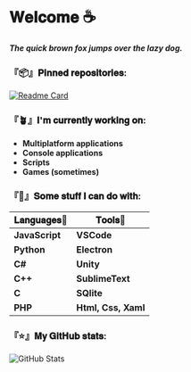 
# **𝐖𝐞𝐥𝐜𝐨𝐦𝐞 ☕**

***The quick brown fox jumps over the lazy dog.***

### 『📦』**𝐏𝐢𝐧𝐧𝐞𝐝 𝐫𝐞𝐩𝐨𝐬𝐢𝐭𝐨𝐫𝐢𝐞𝐬:**

[![Readme Card](https://github-readme-stats.vercel.app/api/pin/?username=DaikoCode3&repo=Fask&theme=dark)](https://github.com/DaikoCode3/Fask)

### **『🪴』𝐈'𝐦 𝐜𝐮𝐫𝐫𝐞𝐧𝐭𝐥𝐲 𝐰𝐨𝐫𝐤𝐢𝐧𝐠 𝐨𝐧:** 
- **Multiplatform applications**
- **Console applications**
- **Scripts**
- **Games (sometimes)**

### **『🦜』𝐒𝐨𝐦𝐞 𝐬𝐭𝐮𝐟𝐟 𝐈 𝐜𝐚𝐧 𝐝𝐨 𝐰𝐢𝐭𝐡:**

**𝐋𝐚𝐧𝐠𝐮𝐚𝐠𝐞𝐬📜** | **𝐓𝐨𝐨𝐥𝐬🔧**
------------ | -------------
**JavaScript** | **VSCode**
**Python** | **Electron**
**C#** | **Unity**
**C++** | **SublimeText**
**C** | **SQlite**
**PHP** | **Html, Css, Xaml**

### 『⭐』𝐌𝐲 𝐆𝐢𝐭𝐇𝐮𝐛 𝐬𝐭𝐚𝐭𝐬:
![GitHub Stats](https://github-readme-stats.vercel.app/api?username=DaikoCode3&theme=dark&hide_title=true)
